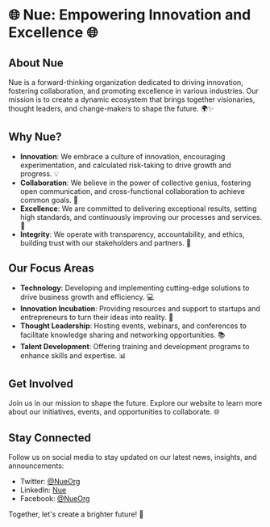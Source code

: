 # 🌐 Nue: Empowering Innovation and Excellence 🌐  
## About Nue  
Nue is a forward-thinking organization dedicated to driving innovation, fostering collaboration, and promoting excellence in various industries. Our mission is to create a dynamic ecosystem that brings together visionaries, thought leaders, and change-makers to shape the future. 🌍✨  
  
## Why Nue?  
- **Innovation**: We embrace a culture of innovation, encouraging experimentation, and calculated risk-taking to drive growth and progress. 💡  
- **Collaboration**: We believe in the power of collective genius, fostering open communication, and cross-functional collaboration to achieve common goals. 🤝  
- **Excellence**: We are committed to delivering exceptional results, setting high standards, and continuously improving our processes and services. 💯  
- **Integrity**: We operate with transparency, accountability, and ethics, building trust with our stakeholders and partners. 📝  
  
## Our Focus Areas  
- **Technology**: Developing and implementing cutting-edge solutions to drive business growth and efficiency. 💻  
- **Innovation Incubation**: Providing resources and support to startups and entrepreneurs to turn their ideas into reality. 🚀  
- **Thought Leadership**: Hosting events, webinars, and conferences to facilitate knowledge sharing and networking opportunities. 📚  
- **Talent Development**: Offering training and development programs to enhance skills and expertise. 📊  
  
## Get Involved  
Join us in our mission to shape the future. Explore our website to learn more about our initiatives, events, and opportunities to collaborate. 🌐  
  
## Stay Connected  
Follow us on social media to stay updated on our latest news, insights, and announcements:  
* Twitter: [@NueOrg](https://twitter.com/NueOrg)  
* LinkedIn: [Nue](https://www.linkedin.com/company/nue/)  
* Facebook: [@NueOrg](https://www.facebook.com/NueOrg/)  
  
Together, let's create a brighter future! 🌟
